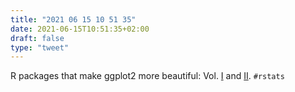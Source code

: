 ```yaml
---
title: "2021 06 15 10 51 35"
date: 2021-06-15T10:51:35+02:00
draft: false
type: "tweet"
---
```

R packages that make ggplot2 more beautiful: Vol. [I](https://tuowang.rbind.io/post/2021-03-25-ggplot2-extensions/) and [II](https://tuowang.rbind.io/post/2021-04-05-ggplot2-extensions-part2/). `#rstats`
